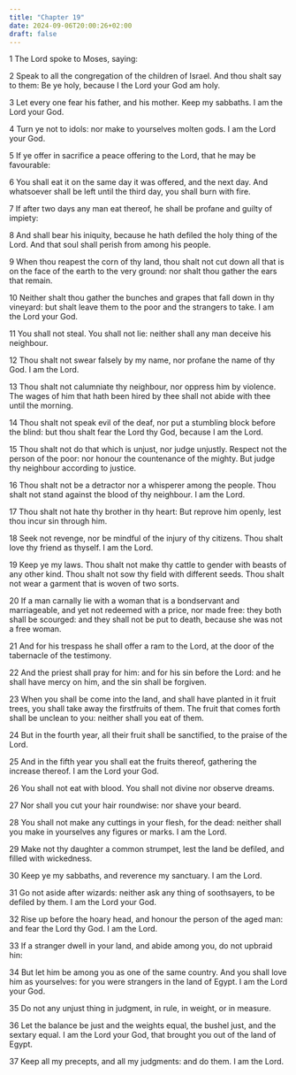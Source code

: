 ```yaml
---
title: "Chapter 19"
date: 2024-09-06T20:00:26+02:00
draft: false
---
```



1 The Lord spoke to Moses, saying:

2 Speak to all the congregation of the children of Israel. And thou shalt say to them: Be ye holy, because I the Lord your God am holy.

3 Let every one fear his father, and his mother. Keep my sabbaths. I am the Lord your God.

4 Turn ye not to idols: nor make to yourselves molten gods. I am the Lord your God.

5 If ye offer in sacrifice a peace offering to the Lord, that he may be favourable:

6 You shall eat it on the same day it was offered, and the next day. And whatsoever shall be left until the third day, you shall burn with fire.

7 If after two days any man eat thereof, he shall be profane and guilty of impiety:

8 And shall bear his iniquity, because he hath defiled the holy thing of the Lord. And that soul shall perish from among his people.

9 When thou reapest the corn of thy land, thou shalt not cut down all that is on the face of the earth to the very ground: nor shalt thou gather the ears that remain.

10 Neither shalt thou gather the bunches and grapes that fall down in thy vineyard: but shalt leave them to the poor and the strangers to take. I am the Lord your God.

11 You shall not steal. You shall not lie: neither shall any man deceive his neighbour.

12 Thou shalt not swear falsely by my name, nor profane the name of thy God. I am the Lord.

13 Thou shalt not calumniate thy neighbour, nor oppress him by violence. The wages of him that hath been hired by thee shall not abide with thee until the morning.

14 Thou shalt not speak evil of the deaf, nor put a stumbling block before the blind: but thou shalt fear the Lord thy God, because I am the Lord.

15 Thou shalt not do that which is unjust, nor judge unjustly. Respect not the person of the poor: nor honour the countenance of the mighty. But judge thy neighbour according to justice.

16 Thou shalt not be a detractor nor a whisperer among the people. Thou shalt not stand against the blood of thy neighbour. I am the Lord.

17 Thou shalt not hate thy brother in thy heart: But reprove him openly, lest thou incur sin through him.

18 Seek not revenge, nor be mindful of the injury of thy citizens. Thou shalt love thy friend as thyself. I am the Lord.

19 Keep ye my laws. Thou shalt not make thy cattle to gender with beasts of any other kind. Thou shalt not sow thy field with different seeds. Thou shalt not wear a garment that is woven of two sorts.

20 If a man carnally lie with a woman that is a bondservant and marriageable, and yet not redeemed with a price, nor made free: they both shall be scourged: and they shall not be put to death, because she was not a free woman.

21 And for his trespass he shall offer a ram to the Lord, at the door of the tabernacle of the testimony.

22 And the priest shall pray for him: and for his sin before the Lord: and he shall have mercy on him, and the sin shall be forgiven.

23 When you shall be come into the land, and shall have planted in it fruit trees, you shall take away the firstfruits of them. The fruit that comes forth shall be unclean to you: neither shall you eat of them.

24 But in the fourth year, all their fruit shall be sanctified, to the praise of the Lord.

25 And in the fifth year you shall eat the fruits thereof, gathering the increase thereof. I am the Lord your God.

26 You shall not eat with blood. You shall not divine nor observe dreams.

27 Nor shall you cut your hair roundwise: nor shave your beard.

28 You shall not make any cuttings in your flesh, for the dead: neither shall you make in yourselves any figures or marks. I am the Lord.

29 Make not thy daughter a common strumpet, lest the land be defiled, and filled with wickedness.

30 Keep ye my sabbaths, and reverence my sanctuary. I am the Lord.

31 Go not aside after wizards: neither ask any thing of soothsayers, to be defiled by them. I am the Lord your God.

32 Rise up before the hoary head, and honour the person of the aged man: and fear the Lord thy God. I am the Lord.

33 If a stranger dwell in your land, and abide among you, do not upbraid hin:

34 But let him be among you as one of the same country. And you shall love him as yourselves: for you were strangers in the land of Egypt. I am the Lord your God.

35 Do not any unjust thing in judgment, in rule, in weight, or in measure.

36 Let the balance be just and the weights equal, the bushel just, and the sextary equal. I am the Lord your God, that brought you out of the land of Egypt.

37 Keep all my precepts, and all my judgments: and do them. I am the Lord.

